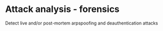 # Attack analysis - forensics

Detect live and/or post-mortem arpspoofing and deauthentication attacks
